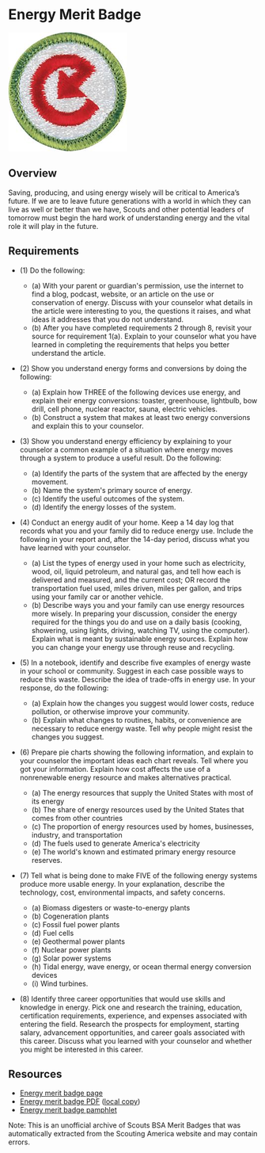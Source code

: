 

# Energy Merit Badge

![Energy Merit Badge](images/energy-merit-badge.jpg)

## Overview



Saving, producing, and using energy wisely will be critical to America’s future. If we are to leave future generations with a world in which they can live as well or better than we have, Scouts and other potential leaders of tomorrow must begin the hard work of understanding energy and the vital role it will play in the future.

## Requirements

* (1) Do the following:
    * (a) With your parent or guardian's permission, use the internet to find a blog, podcast, website, or an article on the use or conservation of energy. Discuss with your counselor what details in the article were interesting to you, the questions it raises, and what ideas it addresses that you do not understand.
    * (b) After you have completed requirements 2 through 8, revisit your source for requirement 1(a). Explain to your counselor what you have learned in completing the requirements that helps you better understand the article.


* (2) Show you understand energy forms and conversions by doing the following:
    * (a) Explain how THREE of the following devices use energy, and explain their energy conversions: toaster, greenhouse, lightbulb, bow drill, cell phone, nuclear reactor, sauna, electric vehicles.
    * (b) Construct a system that makes at least two energy conversions and explain this to your counselor.


* (3) Show you understand energy efficiency by explaining to your counselor a common example of a situation where energy moves through a system to produce a useful result. Do the following:
    * (a) Identify the parts of the system that are affected by the energy movement.
    * (b) Name the system's primary source of energy.
    * (c) Identify the useful outcomes of the system.
    * (d) Identify the energy losses of the system.


* (4) Conduct an energy audit of your home. Keep a 14 day log that records what you and your family did to reduce energy use. Include the following in your report and, after the 14-day period, discuss what you have learned with your counselor.
    * (a) List the types of energy used in your home such as electricity, wood, oil, liquid petroleum, and natural gas, and tell how each is delivered and measured, and the current cost; OR record the transportation fuel used, miles driven, miles per gallon, and trips using your family car or another vehicle.
    * (b) Describe ways you and your family can use energy resources more wisely. In preparing your discussion, consider the energy required for the things you do and use on a daily basis (cooking, showering, using lights, driving, watching TV, using the computer). Explain what is meant by sustainable energy sources. Explain how you can change your energy use through reuse and recycling.


* (5) In a notebook, identify and describe five examples of energy waste in your school or community. Suggest in each case possible ways to reduce this waste. Describe the idea of trade-offs in energy use. In your response, do the following:
    * (a) Explain how the changes you suggest would lower costs, reduce pollution, or otherwise improve your community.
    * (b) Explain what changes to routines, habits, or convenience are necessary to reduce energy waste. Tell why people might resist the changes you suggest.


* (6) Prepare pie charts showing the following information, and explain to your counselor the important ideas each chart reveals. Tell where you got your information. Explain how cost affects the use of a nonrenewable energy resource and makes alternatives practical.
    * (a) The energy resources that supply the United States with most of its energy
    * (b) The share of energy resources used by the United States that comes from other countries
    * (c) The proportion of energy resources used by homes, businesses, industry, and transportation
    * (d) The fuels used to generate America's electricity
    * (e) The world's known and estimated primary energy resource reserves.


* (7) Tell what is being done to make FIVE of the following energy systems produce more usable energy. In your explanation, describe the technology, cost, environmental impacts, and safety concerns.
    * (a) Biomass digesters or waste-to-energy plants
    * (b) Cogeneration plants
    * (c) Fossil fuel power plants
    * (d) Fuel cells
    * (e) Geothermal power plants
    * (f) Nuclear power plants
    * (g) Solar power systems
    * (h) Tidal energy, wave energy, or ocean thermal energy conversion devices
    * (i) Wind turbines.


* (8) Identify three career opportunities that would use skills and knowledge in energy. Pick one and research the training, education, certification requirements, experience, and expenses associated with entering the field. Research the prospects for employment, starting salary, advancement opportunities, and career goals associated with this career. Discuss what you learned with your counselor and whether you might be interested in this career.


## Resources

- [Energy merit badge page](https://www.scouting.org/merit-badges/energy/)
- [Energy merit badge PDF](https://filestore.scouting.org/filestore/Merit_Badge_ReqandRes/Pamphlets/Energy_2024.pdf) ([local copy](files/energy-merit-badge.pdf))
- [Energy merit badge pamphlet](https://www.scoutshop.org/scouts-bsa-energy-merit-badge-pamphlet-662381.html)

Note: This is an unofficial archive of Scouts BSA Merit Badges that was automatically extracted from the Scouting America website and may contain errors.